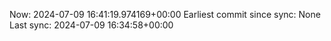 Now: 2024-07-09 16:41:19.974169+00:00 Earliest commit since sync: None Last sync: 2024-07-09 16:34:58+00:00
